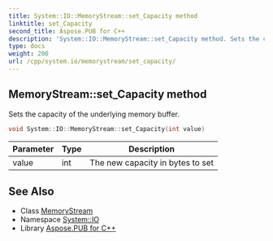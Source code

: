 ```yaml
---
title: System::IO::MemoryStream::set_Capacity method
linktitle: set_Capacity
second_title: Aspose.PUB for C++
description: 'System::IO::MemoryStream::set_Capacity method. Sets the capacity of the underlying memory buffer in C++.'
type: docs
weight: 200
url: /cpp/system.io/memorystream/set_capacity/
---
```

## MemoryStream::set_Capacity method


Sets the capacity of the underlying memory buffer.

```cpp
void System::IO::MemoryStream::set_Capacity(int value)
```


| Parameter | Type | Description |
| --- | --- | --- |
| value | int | The new capacity in bytes to set |

## See Also

* Class [MemoryStream](../)
* Namespace [System::IO](../../)
* Library [Aspose.PUB for C++](../../../)

